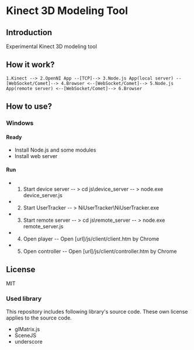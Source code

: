 # Kinect 3D Modeling Tool #

## Introduction ##
Experimental Kinect 3D modeling tool


## How it work? ##
	1.Kinect --> 2.OpenNI App --[TCP]--> 3.Node.js App(local server) --[WebSocket/Comet]--> 4.Browser <--[WebSocket/Comet]--> 5.Node.js App(remote server) <--[WebSocket/Comet]--> 6.Browser

## How to use? ##

### Windows ###
#### Ready ####
- Install Node.js and some modules
- Install web server

#### Run ####
- 1. Start device server
-- > cd js\device_server
-- > node.exe device_server.js
- 2. Start UserTracker
-- > NiUserTracker\NiUserTracker.exe
- 3. Start remote server 
-- > cd js\remote_server
-- > node.exe remote_server.js
- 4. Open player
-- Open [url]/js/client/client.htm by Chrome
- 5. Open controller
-- Open [url]/js/client/controller.htm by Chrome

## License ##
MIT

### Used library ###
This repository includes following library's source code. These own license applies to the source code.

- glMatrix.js
- SceneJS
- underscore


